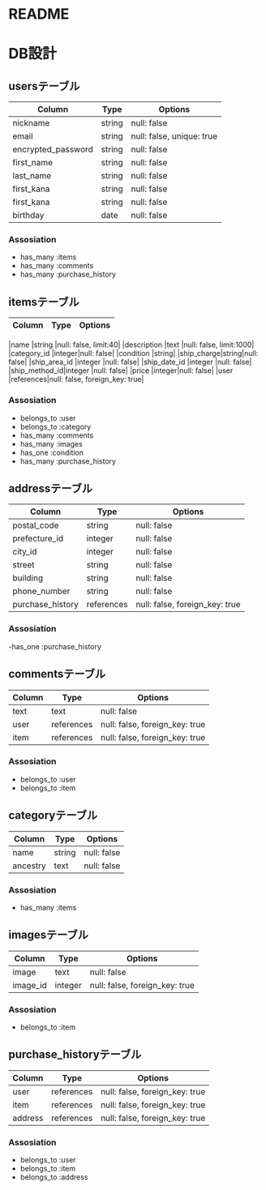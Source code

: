 # README
# DB設計

## usersテーブル
|Column|Type|Options|
|------------|--------|-------|
|nickname    |string |null: false|
|email        |string |null: false, unique: true|
|encrypted_password    |string |null: false|
|first_name  |string |null: false|
|last_name   |string |null: false|
|first_kana  |string |null: false|
|first_kana  |string |null: false|
|birthday    |date   |null: false|

### Assosiation

- has_many :items
- has_many :comments
- has_many :purchase_history

## itemsテーブル
|Column|Type|Options|
|------|----|-------|

|name          |string |null: false, limit:40|
|description   |text   |null: false, limit:1000|
|category_id   |integer|null: false|
|condition     |string|
|ship_charge|string|null: false|
|ship_area_id  |integer |null: false|
|ship_date_id  |integer |null: false|
|ship_method_id|integer |null: false|
|price         |integer|null: false|
|user          |references|null: false, foreign_key: true|

### Assosiation
- belongs_to :user
- belongs_to :category
- has_many :comments
- has_many :images
- has_one :condition
- has_many :purchase_history


## addressテーブル
|Column|Type|Options|
|------|----|-------|
|postal_code   |string |null: false|
|prefecture_id   |integer |null: false|
|city_id  |integer|null: false|
|street    |string|null: false|
|building   |string|null: false|
|phone_number  |string|null: false|
|purchase_history|references |null: false, foreign_key: true |

### Assosiation
-has_one :purchase_history

## commentsテーブル
|Column|Type|Options|
|------|----|-------|
|text|text      |null: false|
|user|references|null: false, foreign_key: true|
|item|references|null: false, foreign_key: true|

### Assosiation
- belongs_to :user
- belongs_to :item

## categoryテーブル
|Column|Type|Options|
|------|----|-------|
|name    |string|null: false|
|ancestry|text  |null: false|

### Assosiation
- has_many :items

## imagesテーブル
|Column|Type|Options|
|------|----|-------|
|image   |text   |null: false|
|image_id|integer|null: false, foreign_key: true|

### Assosiation
- belongs_to :item

## purchase_historyテーブル
|Column|Type|Options|
|------|----|-------|
|user   |references|null: false, foreign_key: true|
|item   |references|null: false, foreign_key: true|
|address  |references|null: false, foreign_key: true|

### Assosiation
- belongs_to :user
- belongs_to :item
- belongs_to :address
